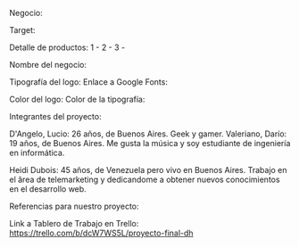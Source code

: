 Negocio: 

Target: 

Detalle de productos:
1 - 
2 -
3 - 

Nombre del negocio:

Tipografía del logo: 
Enlace a Google Fonts: 

Color del logo: 
Color de la tipografía: 

Integrantes del proyecto:

D'Angelo, Lucio: 26 años, de Buenos Aires. Geek y gamer.
Valeriano, Darío: 19 años, de Buenos Aires. Me gusta la música y soy estudiante de ingeniería en informática.

Heidi Dubois: 45 años, de Venezuela pero vivo en Buenos Aires. Trabajo en el ârea de telemarketing y dedicandome a obtener nuevos conocimientos en el desarrollo web.

Referencias para nuestro proyecto:

Link a Tablero de Trabajo en Trello: https://trello.com/b/dcW7WS5L/proyecto-final-dh
